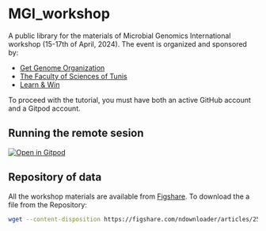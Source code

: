 # MGI_workshop
A public library for the materials of Microbial Genomics International workshop (15-17th of April, 2024). 
The event is organized and sponsored by: 
* [Get Genome Organization](https://getgenome.net/)
* [The Faculty of Sciences of Tunis](https://fst.rnu.tn/en)
* [Learn & Win](https://learn2w.weebly.com/) 

To proceed with the tutorial, you must have both an active GitHub account and a Gitpod account.

## Running the remote sesion
[![Open in Gitpod](https://gitpod.io/button/open-in-gitpod.svg)](https://gitpod.io/#https://github.com/hothman/MGI_workshop)

## Repository of data
All the workshop materials are available from [Figshare](https://figshare.com/articles/dataset/_b_Dataset_For_Microbial_Genomics_International_Workshop_b_/25584555). To download the a file from the Repository:

```sh
wget --content-disposition https://figshare.com/ndownloader/articles/25584555/versions/1
```




